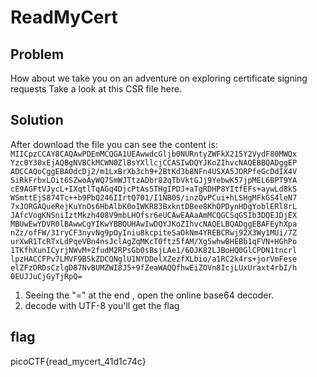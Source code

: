 # ReadMyCert
## Problem
How about we take you on an adventure on exploring certificate signing requests Take a look at this CSR file here.

## Solution
After download the file you can see the content is:
`MIICpzCCAY8CAQAwPDEmMCQGA1UEAwwdcGljb0NURntyZWFkX215Y2VydF80MWQx
Yzc0Y30xEjAQBgNVBCkMCWN0ZlBsYXllcjCCASIwDQYJKoZIhvcNAQEBBQADggEP
ADCCAQoCggEBAOdcDj2/m1LxBrXb3ch9+2BtKd3b8NFn4USXA5JORPfeGcDdIX4V
SiRkFrbxLOit6SZwoAyWQ7SmWJTtzADbr82qTbVktGJj9YebwK57jpMEL6BPT9YA
cE9AGFtVJycL+IXqtlTqAGq4DjcPtAs5THgIPDJ+aTgRDHP8YItfEFs+aywLd8kS
WSmttEjS874Tc++b9PbQ246IIrtQ701/I1NB0S/inzQvPCui+hLSHgMFkGS4leN7
7xJORGAQueRejKuYnOs6HbAlbK0oIWKR83BxkntDBee8KhOPDynHDgYoblERl8rL
JAfcVogKNSniIztMkzh408V9mbLHOfsr6eUCAwEAAaAmMCQGCSqGSIb3DQEJDjEX
MBUwEwYDVR0lBAwwCgYIKwYBBQUHAwIwDQYJKoZIhvcNAQELBQADggEBAFEyhXpa
nZz/ofFW/31ryCF3nyvNg9pOyIniu8kcpiteSaOkNm4YREBCRwj92X3Wy1MUi/7Z
urXwR1TcRTxLdPqeVBn4nsJclAgZqMKcT0ftz5fAM/Xg5whwBHEBb1qFVN+HGhPo
1TKfhXunICyrjNWvM+2fudM2RPsGb0sBsjLAe1/6OJK82LJBoHQ0GlCPDN1tncrl
lpzHACCFPv7LMVF9BSkZDCQNglU1NYDDelXZezfXLbio/a1RC2k4rs+jorVmFese
elZFzORDsCzlgD87NvBUMZWI8J5+9fZeaWAQQfhwEiZOVn8IcjLUxUraxt4rbI/h
0EUJJuCjGyTjRpQ=`
1. Seeing the "=" at the end , open the online base64 decoder.
2. decode with UTF-8 you'll get the flag
## flag
picoCTF{read_mycert_41d1c74c}